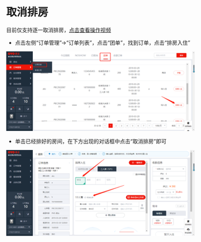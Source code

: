 # 取消排房

目前仅支持逐一取消排房，[点击查看操作视频](http://crs-pms-vidio.oss-cn-beijing.aliyuncs.com/%E5%8F%96%E6%B6%88%E6%8E%92%E6%88%BF.mp4)

* 点击左侧“订单管理”→“订单列表”，点击“团单”，找到订单，点击“排房入住”

![](../../../.gitbook/assets/image%20%28645%29.png)

* 单击已经排好的房间，在下方出现的对话框中点击“取消排房”即可

![](../../../.gitbook/assets/image%20%28412%29.png)


